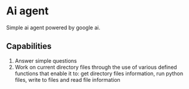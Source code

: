 # Ai agent

Simple ai agent powered by google ai.

## Capabilities
1. Answer simple questions
2. Work on current directory files through the use of various defined functions that enable it to: get directory files information, run python files, write to files and read file information